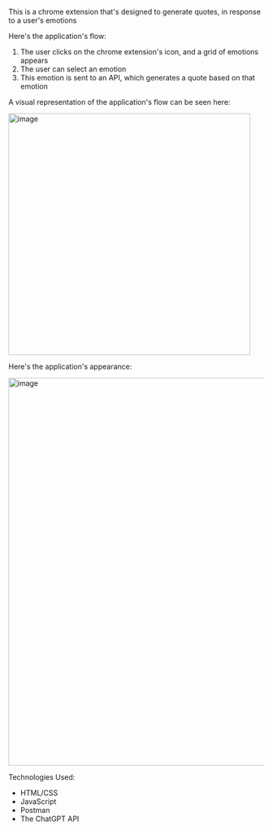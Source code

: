 This is a chrome extension that's designed to generate quotes, in response to a user's emotions

Here's the application's flow: 
1. The user clicks on the chrome extension's icon, and a grid of emotions appears
2. The user can select an emotion
3. This emotion is sent to an API, which generates a quote based on that emotion

A visual representation of the application's flow can be seen here: 

<img width="476" alt="image" src="https://github.com/SafwanKhan112358/Quotr/assets/62441768/cf11ab14-2b9b-4bf2-a81a-76a108347c0d">


Here's the application's appearance:

<img width="764" alt="image" src="https://github.com/SafwanKhan112358/Quotr/assets/62441768/aeca5220-8895-4cd0-a380-c8b8c7c2941b">

Technologies Used: 
- HTML/CSS
- JavaScript
- Postman
- The ChatGPT API






